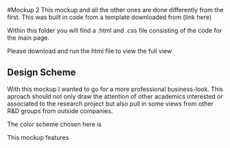 #Mockup 2
This mockup and all the other ones are done differently from the first. This was built in code from a template downloaded from (link here)

Within this folder you will find a .html and .css file consisting of the code for the main page.

Please download and run the html file to view the full view

## Design Scheme
With this mockup I wanted to go for a more professional business-look. This aproach should not only draw the attention of other academics interested or associated to the research project but also pull in some views from other R&D groups from outside companies.

The color scheme chosen here is

This mockup features
